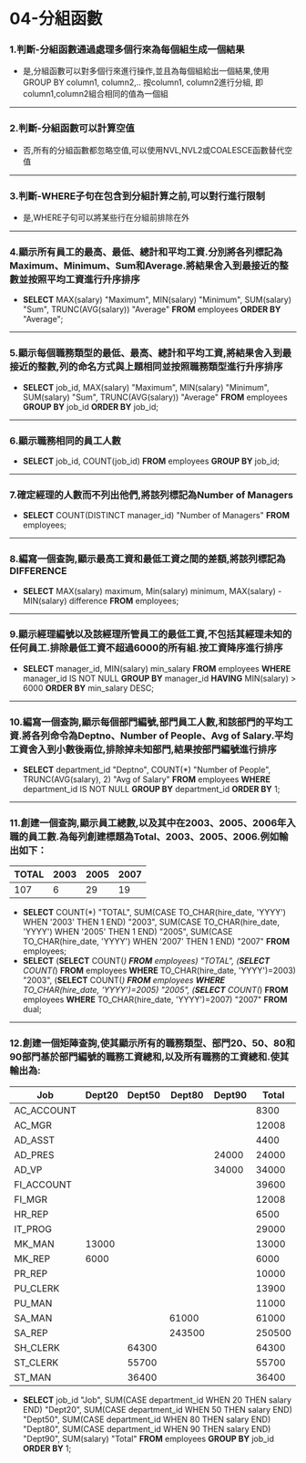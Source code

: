 # 04-分組函數
### 1.判斷-分組函數通過處理多個行來為每個組生成一個結果
- 是,分組函數可以對多個行來進行操作,並且為每個組給出一個結果,使用GROUP BY column1, column2,.. 按column1, column2進行分組, 即column1,column2組合相同的值為一個組
---
### 2.判斷-分組函數可以計算空值
- 否,所有的分組函數都忽略空值,可以使用NVL,NVL2或COALESCE函數替代空值
---
### 3.判斷-WHERE子句在包含到分組計算之前,可以對行進行限制
- 是,WHERE子句可以將某些行在分組前排除在外
---
### 4.顯示所有員工的最高、最低、總計和平均工資.分別將各列標記為Maximum、Minimum、Sum和Average.將結果舍入到最接近的整數並按照平均工資進行升序排序
- **SELECT** MAX(salary) "Maximum", MIN(salary) "Minimum", SUM(salary) "Sum", TRUNC(AVG(salary)) "Average" **FROM** employees **ORDER BY** "Average";
---
### 5.顯示每個職務類型的最低、最高、總計和平均工資,將結果舍入到最接近的整數,列的命名方式與上題相同並按照職務類型進行升序排序
- **SELECT** job_id, MAX(salary) "Maximum", MIN(salary) "Minimum", SUM(salary) "Sum", TRUNC(AVG(salary)) "Average" **FROM** employees **GROUP BY** job_id **ORDER BY** job_id;
---
### 6.顯示職務相同的員工人數
- **SELECT** job_id, COUNT(job_id) **FROM** employees **GROUP BY** job_id;
---
### 7.確定經理的人數而不列出他們,將該列標記為Number of Managers
- **SELECT** COUNT(DISTINCT manager_id) "Number of Managers" **FROM** employees;
---
### 8.編寫一個查詢,顯示最高工資和最低工資之間的差額,將該列標記為DIFFERENCE
- **SELECT** MAX(salary) maximum, Min(salary) minimum, MAX(salary) - MIN(salary) difference **FROM** employees;
---
### 9.顯示經理編號以及該經理所管員工的最低工資,不包括其經理未知的任何員工.排除最低工資不超過6000的所有組.按工資降序進行排序
- **SELECT** manager_id, MIN(salary) min_salary **FROM** employees **WHERE** manager_id IS NOT NULL **GROUP BY** manager_id **HAVING** MIN(salary) > 6000 **ORDER BY** min_salary DESC;
---
### 10.編寫一個查詢,顯示每個部門編號,部門員工人數,和該部門的平均工資.將各列命令為Deptno、Number of People、Avg of Salary.平均工資舍入到小數後兩位,排除掉未知部門,結果按部門編號進行排序
- **SELECT** department_id "Deptno", COUNT(*) "Number of People", TRUNC(AVG(salary), 2) "Avg of Salary" **FROM** employees **WHERE** department_id IS NOT NULL **GROUP BY** department_id **ORDER BY** 1;
---
### 11.創建一個查詢,顯示員工總數,以及其中在2003、2005、2006年入職的員工數.為每列創建標題為Total、2003、2005、2006.例如輸出如下：
| TOTAL | 2003 | 2005 | 2007 |
| ----- | ---- | ---- | ---- |
| 107   | 6    | 29   | 19   |
- **SELECT** COUNT(*) "TOTAL", SUM(CASE TO_CHAR(hire_date, 'YYYY') WHEN '2003' THEN 1 END) "2003", SUM(CASE TO_CHAR(hire_date, 'YYYY') WHEN '2005' THEN 1 END) "2005", SUM(CASE TO_CHAR(hire_date, 'YYYY') WHEN '2007' THEN 1 END) "2007" **FROM** employees;
- **SELECT** (**SELECT** COUNT(*) **FROM** employees) "TOTAL", (**SELECT** COUNT(*) **FROM** employees **WHERE** TO_CHAR(hire_date, 'YYYY')=2003) "2003", (**SELECT** COUNT(*) **FROM** employees **WHERE** TO_CHAR(hire_date, 'YYYY')=2005) "2005", (**SELECT** COUNT(*) **FROM** employees **WHERE** TO_CHAR(hire_date, 'YYYY')=2007) "2007" **FROM** dual;
---
### 12.創建一個矩陣查詢,使其顯示所有的職務類型、部門20、50、80和90部門基於部門編號的職務工資總和,以及所有職務的工資總和.使其輸出為:
|Job        | Dept20 | Dept50 | Dept80 | Dept90 | Total |
|-----------|--------|--------|--------|--------|-------|
|AC_ACCOUNT |        |        |        |        |   8300|
|AC_MGR     |        |        |        |        |  12008|
|AD_ASST    |        |        |        |        |   4400|
|AD_PRES    |        |        |        |   24000|  24000|
|AD_VP      |        |        |        |   34000|  34000|
|FI_ACCOUNT |        |        |        |        |  39600|
|FI_MGR     |        |        |        |        |  12008|
|HR_REP     |        |        |        |        |   6500|
|IT_PROG    |        |        |        |        |  29000|
|MK_MAN     |   13000|        |        |        |  13000|
|MK_REP     |    6000|        |        |        |   6000|
|PR_REP     |        |        |        |        |  10000|
|PU_CLERK   |        |        |        |        |  13900|
|PU_MAN     |        |        |        |        |  11000|
|SA_MAN     |        |        |   61000|        |  61000|
|SA_REP     |        |        |  243500|        | 250500|
|SH_CLERK   |        |   64300|        |        |  64300|
|ST_CLERK   |        |   55700|        |        |  55700|
|ST_MAN     |        |   36400|        |        |  36400|
- **SELECT** job_id "Job", SUM(CASE department_id WHEN 20 THEN salary END) "Dept20", SUM(CASE department_id WHEN 50 THEN salary END) "Dept50", SUM(CASE department_id WHEN 80 THEN salary END) "Dept80", SUM(CASE department_id WHEN 90 THEN salary END) "Dept90", SUM(salary) "Total" **FROM** employees **GROUP BY** job_id **ORDER BY** 1;
